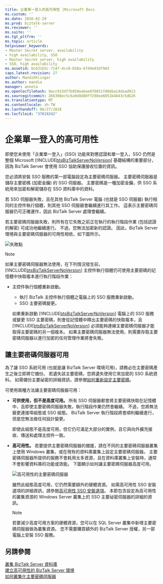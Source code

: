 ```yaml
---
title: 企業單一登入的高可用性 |Microsoft Docs
ms.custom: ''
ms.date: 2016-02-29
ms.prod: biztalk-server
ms.reviewer: ''
ms.suite: ''
ms.tgt_pltfrm: ''
ms.topic: article
helpviewer_keywords:
- Master Secret server, availability
- high availability, SSO
- Master Secret server, high availability
- SSO, high availability
ms.assetid: 6c631b5c-7147-4cc0-b58a-6749e83df9d3
caps.latest.revision: 27
author: MandiOhlinger
ms.author: mandia
manager: anneta
ms.openlocfilehash: 9acc933df7b958ea6ae0f0651fd66ba14daad913
ms.sourcegitcommit: 266308ec5c6a9d8d80ff298ee6051b4843c5d626
ms.translationtype: MT
ms.contentlocale: zh-TW
ms.lasthandoff: 06/27/2018
ms.locfileid: "37019242"
---
```

# <a name="high-availability-for-enterprise-single-sign-on"></a>企業單一登入的高可用性
即使您未使用「企業單一登入」(SSO) 功能來對應認證和單一登入，SSO 仍然是整個 Microsoft [!INCLUDE[btsBizTalkServerNoVersion](../includes/btsbiztalkservernoversion-md.md)] 基礎結構的重要部分，因為 BizTalk Server 會使用 SSO 協助保護接收位置的資訊。  
  
 您必須將安裝 SSO 服務的第一部電腦設定為主要密碼伺服器。 主要密碼伺服器是儲存主要密碼 (加密金鑰) 的 SSO 伺服器。 主要密碼是一種加密金鑰，供 SSO 系統用來加密和解密儲存在 SSO 資料庫中的資料。  
  
 若 SSO 伺服器失敗，且在其他 BizTalk Server 電腦 (也就是 SSO 伺服器) 執行相同的主控件執行個體，則其他 SSO 伺服器會繼續進行其工作。 這表示主要密碼伺服器仍可正確運作，因此 BizTalk Server 處理會繼續。  
  
 若主要密碼伺服器失敗，則所有在它失敗之前正在執行的執行階段作業 (包括認證的解密) 可成功地繼續進行。 不過，您無法加密新的認證。 因此，BizTalk Server 環境與主要密碼伺服器的可用性相依，如下圖所示。  
  
 ![失敗點](../core/media/tdi-highava-pointsfailure-mss.gif "TDI_HighAva_PointsFailure_MSS")  
  
> [!NOTE]
>  如果主要密碼伺服器無法使用，在下列情況發生前，[!INCLUDE[btsBizTalkServerNoVersion](../includes/btsbiztalkservernoversion-md.md)] 主控件執行個體仍可使用主要密碼的記憶體中快取複本進行執行階段作業：  
> 
> - 主控件執行個體重新啟動。  
>   -   執行 BizTalk 主控件執行個體之電腦上的 SSO 服務重新啟動。  
>   -   SSO 主要密碼變更。  
> 
>   如果重新啟動 [!INCLUDE[btsBizTalkServerNoVersion](../includes/btsbiztalkservernoversion-md.md)] 電腦上的 SSO 服務或變更 SSO 主要密碼，則會從記憶體中釋出主要密碼的快取複本，且 [!INCLUDE[btsBizTalkServerNoVersion](../includes/btsbiztalkservernoversion-md.md)] 必須能夠連線主要密碼伺服器才能取得主要密碼的另一個複本。 如果主要密碼伺服器無法使用，則需要存取主要密碼伺服器以進行加密的任何管理作業將會失敗。  
  
## <a name="making-the-master-secret-server-available"></a>讓主要密碼伺服器可用  
 為了讓 SSO 系統可用 (也就是讓 BizTalk Server 環境可用)，請務必在主要密碼產生之後立即將它備份。 若遺失該主要密碼，您將遺失使用它來加密的 SSO 系統資料。 如需備份主要祕密的詳細資訊，請參閱[如何重新設定主要密碼](../core/how-to-back-up-the-master-secret.md)。  
  
 可使用兩種方法讓主要密碼伺服器可用：  
  
-   **可供使用，但不是高度可用。** 所有 SSO 伺服器都會將主要密碼快取在記憶體中，且即使主要密碼伺服器失敗，執行階段作業仍然會繼續。 不過，您將無法變更連接埠組態或 SSO 組態。 BizTalk Server 執行階段將會順利繼續進行，但是您無法做任何設計變更。  
  
     即使此組態不是高度可用，但它仍可滿足大部分的實例，且它與向外擴充接收、傳送和處理主控件一致。  
  
-   **高可用性。** 若要提供主要密碼伺服器的備援，請在不同的主要密碼伺服器叢集上使用 Windows 叢集，或在現有的資料庫叢集上設定主要密碼伺服器。 主要密碼伺服器所提供的服務不會耗用太多資源，且在資料庫叢集上安裝時，通常不會影響資料庫的功能或效能。 下圖顯示如何讓主要密碼伺服器高度可用。  
  
     ![高可用性的主要密碼伺服器](../core/media/tdi-highava-msscluster.gif "TDI_HighAva_MSSCluster")  
  
     雖然此組態高度可用，它仍然需要額外的硬體資源。 如需高可用性 SSO 安裝選項的詳細資訊，請參閱[高可用性 SSO 安裝選項](../core/high-availability-sso-installation-options.md)。 本節包含設定為高可用性的叢集資源的 Windows Server 叢集上的 SSO 主要祕密伺服器的詳細的資訊。  
  
    > [!NOTE]
    >  若要減少高度可用方案的硬體資源，您可以在 SQL Server 叢集中新增主要密碼伺服器做為叢集資源。 您不需要購買額外的 BizTalk Server 授權，另一部電腦上安裝 SSO 服務。  
  
## <a name="see-also"></a>另請參閱  
 [叢集 BizTalk Server 資料庫](../core/clustering-the-biztalk-server-databases1.md)   
 [建立高可用性的 BizTalk Server 環境](../core/creating-a-highly-available-biztalk-server-environment.md)   
 [如何叢集化主要密碼伺服器](../core/how-to-cluster-the-master-secret-server1.md)